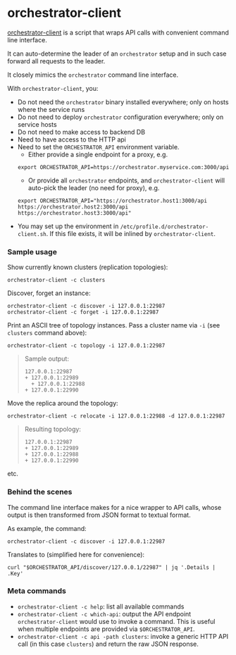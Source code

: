 # orchestrator-client

[orchestrator-client](https://github.com/github/orchestrator/blob/master/resources/bin/orchestrator-client) is a script that wraps API calls with convenient command line interface.

It can auto-determine the leader of an `orchestrator` setup and in such case forward all requests to the leader.

It closely mimics the `orchestrator` command line interface.

With `orchestrator-client`, you:

- Do not need the `orchestrator` binary installed everywhere; only on hosts where the service runs
- Do not need to deploy `orchestrator` configuration everywhere; only on service hosts
- Do not need to make access to backend DB
- Need to have access to the HTTP api
- Need to set the `ORCHESTRATOR_API` environment variable.
  - Either provide a single endpoint for a proxy, e.g.
  ```shell
  export ORCHESTRATOR_API=https://orchestrator.myservice.com:3000/api
  ```
  - Or provide all `orchestrator` endpoints, and `orchestrator-client` will auto-pick the leader (no need for proxy), e.g.
  ```shell
  export ORCHESTRATOR_API="https://orchestrator.host1:3000/api https://orchestrator.host2:3000/api https://orchestrator.host3:3000/api"
  ```
- You may set up the environment in `/etc/profile.d/orchestrator-client.sh`. If this file exists, it will be inlined by `orchestrator-client`.

### Sample usage

Show currently known clusters (replication topologies):

    orchestrator-client -c clusters

Discover, forget an instance:

    orchestrator-client -c discover -i 127.0.0.1:22987
    orchestrator-client -c forget -i 127.0.0.1:22987

Print an ASCII tree of topology instances. Pass a cluster name via `-i` (see `clusters` command above):

    orchestrator-client -c topology -i 127.0.0.1:22987

> Sample output:
>
>     127.0.0.1:22987
>     + 127.0.0.1:22989
>       + 127.0.0.1:22988
>     + 127.0.0.1:22990

Move the replica around the topology:

    orchestrator-client -c relocate -i 127.0.0.1:22988 -d 127.0.0.1:22987

> Resulting topology:
>
>     127.0.0.1:22987
>     + 127.0.0.1:22989
>     + 127.0.0.1:22988
>     + 127.0.0.1:22990

etc.

### Behind the scenes

The command line interface makes for a nice wrapper to API calls, whose output is then transformed from JSON format to textual format.

As example, the command:

```shell
orchestrator-client -c discover -i 127.0.0.1:22987
```

Translates to (simplified here for convenience):

```shell
curl "$ORCHESTRATOR_API/discover/127.0.0.1/22987" | jq '.Details | .Key'
```

### Meta commands

- `orchestrator-client -c help`: list all available commands
- `orchestrator-client -c which-api`: output the API endpoint `orchestrator-client` would use to invoke a command. This is useful when multiple endpoints are provided via `$ORCHESTRATOR_API`.
- `orchestrator-client -c api -path clusters`: invoke a generic HTTP API call (in this case `clusters`) and return the raw JSON response.
